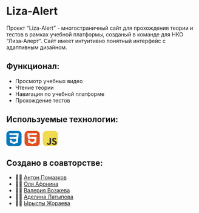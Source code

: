 # Liza-Alert
Проект “Liza-Alert” - многостраничный сайт для прохождения теории и тестов в рамках учебной платформы, созданый в команде для НКО “Лиза-Алерт”. Сайт имеет интуитивно понятный интерфейс с адаптивным дизайном.

## Функционал:

* Просмотр учебных видео
* Чтение теории
* Навигация по учебной платформе
* Прохождение тестов

## Используемые технологии:

<div>
  <img src="https://raw.githubusercontent.com/tandpfun/skill-icons/a50fa57465e82a1147fa512fb3d64cc5902df578/icons/CSS.svg"  title="CSS3" alt="CSS" width="40" height="40"/>&nbsp;
  <img src="https://raw.githubusercontent.com/tandpfun/skill-icons/a50fa57465e82a1147fa512fb3d64cc5902df578/icons/HTML.svg" title="HTML5" alt="HTML" width="40" height="40"/>&nbsp;
  <img src="https://raw.githubusercontent.com/tandpfun/skill-icons/59059d9d1a2c092696dc66e00931cc1181a4ce1f/icons/JavaScript.svg" title="JavaScript" alt="JavaScript" width="40" height="40"/>&nbsp;
</div>

## Создано в соавторстве:

- 👨‍💻 [Антон Помазков](https://github.com/pomazkovanton)
- 👩‍💻 [Оля Афонина](https://github.com/Afonina-Ola)
- 👩‍💻 [Валерия Возжева](https://github.com/puinka)
- 👩‍💻 [Аделина Латыпова](https://github.com/Adelina1807)
- 👩‍💻 [Ырысты Жораева](https://github.com/Zhorayeva)
